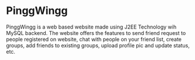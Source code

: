 # PinggWingg

PinggWingg is a web based website made using J2EE Technology wih MySQL backend. The website offers the features to send friend request to people registered on website, chat with people on your friend list, create groups, add friends to existing groups, upload profile pic and update status, etc.
